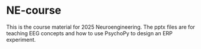 # NE-course
This is the course material for 2025 Neuroengineering.
The pptx files are for teaching EEG concepts and how to use PsychoPy to design an ERP experiment.
